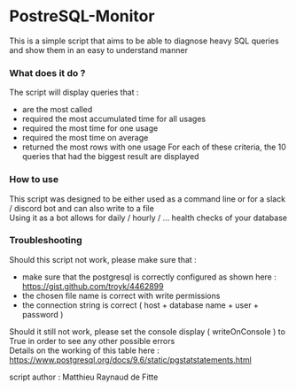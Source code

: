 # PostreSQL-Monitor
This is a simple script that aims to be able to diagnose heavy SQL queries and show them in an easy to understand manner 

### What does it do ?
The script will display queries that :
- are the most called
- required the most accumulated time for all usages
- required the most time for one usage
- required the most time on average
- returned the most rows with one usage
For each of these criteria, the 10 queries that had the biggest result are displayed

### How to use
This script was designed to be either used as a command line or for a slack / discord bot and can also write to a file<br/>
Using it as a bot allows for daily / hourly / ... health checks of your database

### Troubleshooting
Should this script not work, please make sure that :
- make sure that the postgresql is correctly configured as shown here : https://gist.github.com/troyk/4462899
- the chosen file name is correct with write permissions
- the connection string is correct ( host + database name + user + password )

Should it still not work, please set the console display ( writeOnConsole ) to True in order to see any other possible errors<br/>
Details on the working of this table here : https://www.postgresql.org/docs/9.6/static/pgstatstatements.html

script author : Matthieu Raynaud de Fitte
